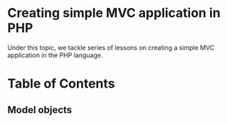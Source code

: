 # Creating simple MVC application in PHP
Under this topic, we tackle series of lessons on creating a simple MVC application in the PHP language.

# Table of Contents
## Model objects